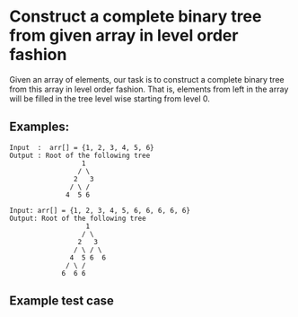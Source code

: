 # Construct a complete binary tree from given array in level order fashion

Given an array of elements, our task is to construct a complete binary tree from this array in level order fashion. That is, elements from left in the array will be filled in the tree level wise starting from level 0.

## Examples:

```
Input  :  arr[] = {1, 2, 3, 4, 5, 6}
Output : Root of the following tree
                  1
                 / \
                2   3
               / \ /
              4  5 6

Input: arr[] = {1, 2, 3, 4, 5, 6, 6, 6, 6, 6}
Output: Root of the following tree
                   1
                  / \
                 2   3
                / \ / \
               4  5 6  6
              / \ /
             6  6 6
```

## Example test case
